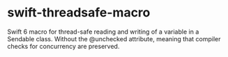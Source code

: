 # swift-threadsafe-macro
Swift 6 macro for thread-safe reading and writing of a variable in a Sendable class. Without the @unchecked attribute, meaning that compiler checks for concurrency are preserved.
